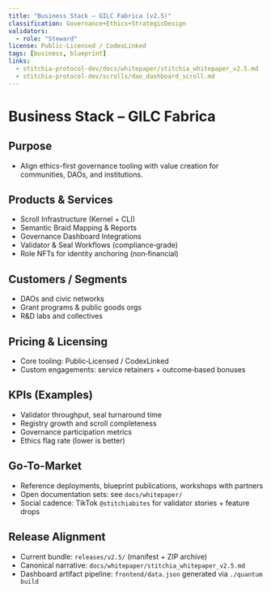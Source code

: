 ```yaml
---
title: "Business Stack – GILC Fabrica (v2.5)"
classification: Governance+Ethics+StrategicDesign
validators:
  - role: "Steward"
license: Public-Licensed / CodexLinked
tags: [business, blueprint]
links:
  - stitchia-protocol-dev/docs/whitepaper/stitchia_whitepaper_v2.5.md
  - stitchia-protocol-dev/scrolls/dao_dashboard_scroll.md
---
```


# Business Stack – GILC Fabrica

Purpose
-------
- Align ethics-first governance tooling with value creation for communities, DAOs, and institutions.

Products & Services
-------------------
- Scroll Infrastructure (Kernel + CLI)
- Semantic Braid Mapping & Reports
- Governance Dashboard Integrations
- Validator & Seal Workflows (compliance‑grade)
- Role NFTs for identity anchoring (non‑financial)

Customers / Segments
--------------------
- DAOs and civic networks
- Grant programs & public goods orgs
- R&D labs and collectives

Pricing & Licensing
-------------------
- Core tooling: Public‑Licensed / CodexLinked
- Custom engagements: service retainers + outcome‑based bonuses

KPIs (Examples)
---------------
- Validator throughput, seal turnaround time
- Registry growth and scroll completeness
- Governance participation metrics
- Ethics flag rate (lower is better)

Go-To-Market
------------
- Reference deployments, blueprint publications, workshops with partners
- Open documentation sets: see `docs/whitepaper/`
- Social cadence: TikTok `@stitchiabites` for validator stories + feature drops

Release Alignment
-----------------
- Current bundle: `releases/v2.5/` (manifest + ZIP archive)
- Canonical narrative: `docs/whitepaper/stitchia_whitepaper_v2.5.md`
- Dashboard artifact pipeline: `frontend/data.json` generated via `./quantum build`

